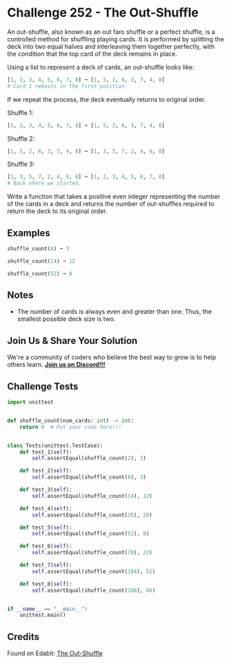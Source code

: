 # Challenge 252 - The Out-Shuffle

An out-shuffle, also known as an out faro shuffle or a perfect shuffle, is a controlled method for shuffling playing cards. It is performed by splitting the deck into two equal halves and interleaving them together perfectly, with the condition that the top card of the deck remains in place.

Using a list to represent a deck of cards, an out-shuffle looks like:
```python
[1, 2, 3, 4, 5, 6, 7, 8] ➞ [1, 5, 2, 6, 3, 7, 4, 8]
# Card 1 remains in the first position.
```
If we repeat the process, the deck eventually returns to original order.

Shuffle 1:
```python
[1, 2, 3, 4, 5, 6, 7, 8] ➞ [1, 5, 2, 6, 3, 7, 4, 8]
```
Shuffle 2:
```python
[1, 5, 2, 6, 3, 7, 4, 8] ➞ [1, 3, 5, 7, 2, 4, 6, 8]
```
Shuffle 3:
```python
[1, 3, 5, 7, 2, 4, 6, 8] ➞ [1, 2, 3, 4, 5, 6, 7, 8]
# Back where we started.
```
Write a function that takes a positive even integer representing the number of the cards in a deck and returns the number of out-shuffles required to return the deck to its original order.

## Examples
```python
shuffle_count(8) ➞ 3

shuffle_count(14) ➞ 12

shuffle_count(52) ➞ 8
```
## Notes

- The number of cards is always even and greater than one. Thus, the smallest possible deck size is two.

## Join Us & Share Your Solution

We're a community of coders who believe the best way to grow is to help others learn. **[Join us on Discord!!!](https://discord.gg/sfHykntuGy)**

## Challenge Tests
```python
import unittest


def shuffle_count(num_cards: int) -> int:
    return 0  # Put your code here!!!


class Tests(unittest.TestCase):
    def test_1(self):
        self.assertEqual(shuffle_count(2), 1)

    def test_2(self):
        self.assertEqual(shuffle_count(8), 3)

    def test_3(self):
        self.assertEqual(shuffle_count(14), 12)

    def test_4(self):
        self.assertEqual(shuffle_count(26), 20)

    def test_5(self):
        self.assertEqual(shuffle_count(52), 8)

    def test_6(self):
        self.assertEqual(shuffle_count(70), 22)

    def test_7(self):
        self.assertEqual(shuffle_count(104), 51)

    def test_8(self):
        self.assertEqual(shuffle_count(208), 66)


if __name__ == "__main__":
    unittest.main()
```
## Credits

Found on Edabit: [The Out-Shuffle](https://edabit.com/challenge/oJs9RW9rjQosxT8Xu)
